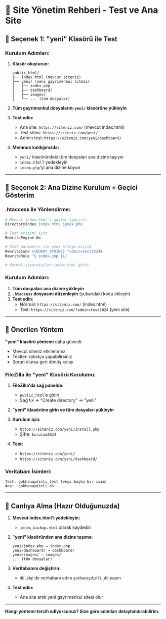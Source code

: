# 🔄 Site Yönetim Rehberi - Test ve Ana Site

## 📁 Seçenek 1: "yeni" Klasörü ile Test

### Kurulum Adımları:
1. **Klasör oluşturun:**
   ```
   public_html/
   ├── index.html (mevcut siteniz)
   ├── yeni/ (yeni gayrimenkul sitesi)
   │   ├── index.php
   │   ├── dashboard/
   │   ├── images/
   │   └── ... (tüm dosyalar)
   ```

2. **Tüm gayrimenkul dosyalarını `yeni/` klasörüne yükleyin**

3. **Test edin:**
   - Ana site: `https://siteniz.com/` (mevcut index.html)
   - Test sitesi: `https://siteniz.com/yeni/`
   - Admin test: `https://siteniz.com/yeni/dashboard/`

4. **Memnun kaldığınızda:**
   - `yeni/` klasöründeki tüm dosyaları ana dizine taşıyın
   - `index.html`'i yedekleyin
   - `index.php`'yi ana dizine koyun

---

## 🔄 Seçenek 2: Ana Dizine Kurulum + Geçici Gösterim

### .htaccess ile Yönlendirme:
```apache
# Mevcut index.html'i göster (geçici)
DirectoryIndex index.html index.php

# Test erişimi için
RewriteEngine On

# Özel parametre ile yeni siteye erişim
RewriteCond %{QUERY_STRING} ^admin=test2024$
RewriteRule ^$ index.php [L]

# Normal ziyaretçiler index.html görür
```

### Kurulum Adımları:
1. **Tüm dosyaları ana dizine yükleyin**
2. **`.htaccess` dosyasını düzenleyin** (yukarıdaki kodu ekleyin)
3. **Test edin:**
   - Normal: `https://siteniz.com/` (index.html)
   - Test: `https://siteniz.com/?admin=test2024` (yeni site)

---

## 🎯 Önerilen Yöntem

**"yeni" klasörü yöntemi** daha güvenli:
- Mevcut siteniz etkilenmez
- Testleri rahatça yapabilirsiniz
- Sorun olursa geri dönüş kolay

### FileZilla ile "yeni" Klasörü Kurulumu:

1. **FileZilla'da sağ panelde:**
   - `public_html`'e gidin
   - Sağ tık → "Create directory" → "yeni"

2. **"yeni" klasörüne girin ve tüm dosyaları yükleyin**

3. **Kurulum için:**
   - `https://siteniz.com/yeni/install.php`
   - Şifre: `kurulum2024`

4. **Test:**
   - `https://siteniz.com/yeni/`
   - `https://siteniz.com/yeni/dashboard/`

### Veritabanı İsimleri:
```
Test: gokhanaydinli_test (veya başka bir isim)
Ana:  gokhanaydinli_db
```

---

## 🔄 Canlıya Alma (Hazır Olduğunuzda)

1. **Mevcut index.html'i yedekleyin:**
   - `index_backup.html` olarak kaydedin

2. **"yeni" klasöründen ana dizine taşıma:**
   ```
   yeni/index.php → index.php
   yeni/dashboard/ → dashboard/
   yeni/images/ → images/
   ... (tüm dosyalar)
   ```

3. **Veritabanını değiştirin:**
   - `db.php`'de veritabanı adını `gokhanaydinli_db` yapın

4. **Test edin:**
   - Ana site artık yeni gayrimenkul sitesi olur

---

**Hangi yöntemi tercih ediyorsunuz? Size göre adımları detaylandırabilirim.**
